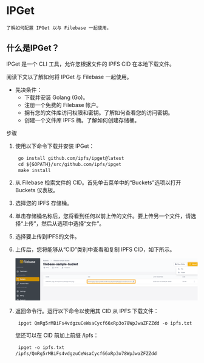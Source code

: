 # IPGet
	了解如何配置 IPGet 以与 Filebase 一起使用。
## 什么是IPGet？
IPGet 是一个 CLI 工具，允许您根据文件的 IPFS CID 在本地下载文件。

阅读下文以了解如何将 IPGet 与 Filebase 一起使用。

- 先决条件：
	- 下载并安装 Golang (Go)。
	- 注册一个免费的 Filebase 帐户。
	- 拥有您的文件库访问权限和密钥。了解如何查看您的访问密钥。
	- 创建一个文件库 IPFS 桶。了解如何创建存储桶。

步骤

1. 使用以下命令下载并安装 IPGet：

		go install github.com/ipfs/ipget@latest
		cd ${GOPATH}/src/github.com/ipfs/ipget
		make install
2. 从 Filebase 检索文件的 CID。首先单击菜单中的“Buckets”选项以打开 Buckets 仪表板。
3. 选择您的 IPFS 存储桶。
4. 单击存储桶名称后，您将看到任何以前上传的文件。要上传另一个文件，请选择“上传”，然后从选项中选择“文件”。
5. 选择要上传到IPFS的文件。
6. 上传后，您将能够从“CID”类别中查看和复制 IPFS CID，如下所示。

	![](./pic/filebase2.png)
7. 返回命令行。运行以下命令以使用其 CID 从 IPFS 下载文件：

		ipget QmRg5rMBiFs4vdgzuCeWsaCycf66xRp3o78WpJwaZFZZdd -o ipfs.txt

	您还可以在 CID 前加上前缀 /ipfs：

		ipget -o ipfs.txt /ipfs/QmRg5rMBiFs4vdgzuCeWsaCycf66xRp3o78WpJwaZFZZdd